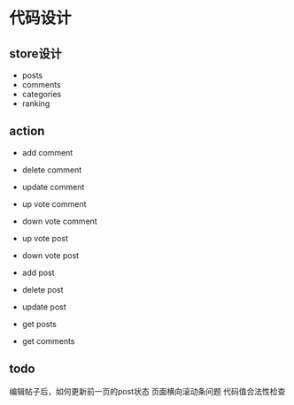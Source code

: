 # 代码设计

## store设计
* posts
* comments
* categories
* ranking

## action
* add comment
* delete comment
* update comment
* up vote comment
* down vote comment
* up vote post
* down vote post
* add post
* delete post
* update post

* get posts
* get comments

## todo
编辑帖子后，如何更新前一页的post状态  页面横向滚动条问题  代码值合法性检查